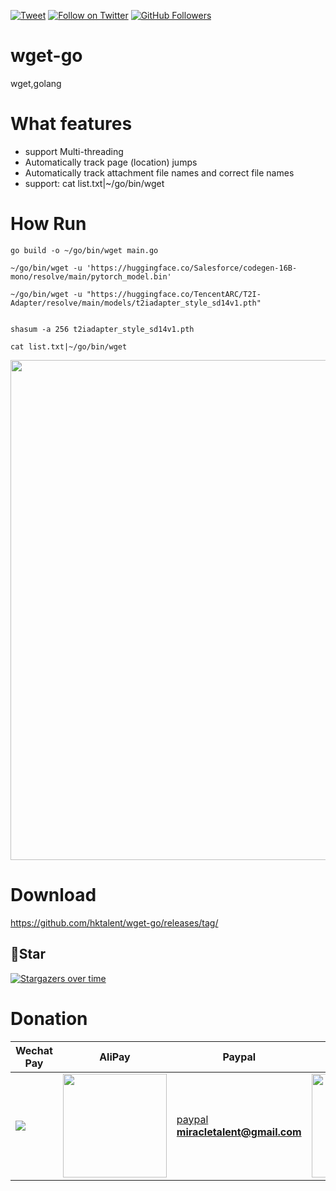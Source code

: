 [![Tweet](https://img.shields.io/twitter/url/http/Hktalent3135773.svg?style=social)](https://twitter.com/intent/follow?screen_name=Hktalent3135773) [![Follow on Twitter](https://img.shields.io/twitter/follow/Hktalent3135773.svg?style=social&label=Follow)](https://twitter.com/intent/follow?screen_name=Hktalent3135773) [![GitHub Followers](https://img.shields.io/github/followers/hktalent.svg?style=social&label=Follow)](https://github.com/hktalent/)

# wget-go
wget,golang

# What features
- support Multi-threading
- Automatically track page (location) jumps
- Automatically track attachment file names and correct file names
- support: cat list.txt|~/go/bin/wget

# How Run 
```
go build -o ~/go/bin/wget main.go

~/go/bin/wget -u 'https://huggingface.co/Salesforce/codegen-16B-mono/resolve/main/pytorch_model.bin'

~/go/bin/wget -u "https://huggingface.co/TencentARC/T2I-Adapter/resolve/main/models/t2iadapter_style_sd14v1.pth"


shasum -a 256 t2iadapter_style_sd14v1.pth

cat list.txt|~/go/bin/wget
```

<img width="800" src="https://user-images.githubusercontent.com/18223385/233818824-305fea4a-a5ed-4a70-8ade-33d6a8c3c734.gif">

# Download
https://github.com/hktalent/wget-go/releases/tag/

## 💖Star
[![Stargazers over time](https://starchart.cc/hktalent/wget-go.svg)](https://starchart.cc/hktalent/wget-go)

# Donation
| Wechat Pay | AliPay | Paypal | BTC Pay |BCH Pay |
| --- | --- | --- | --- | --- |
|<img src=https://raw.githubusercontent.com/hktalent/myhktools/main/md/wc.png>|<img width=166 src=https://raw.githubusercontent.com/hktalent/myhktools/main/md/zfb.png>|[paypal](https://www.paypal.me/pwned2019) **miracletalent@gmail.com**|<img width=166 src=https://raw.githubusercontent.com/hktalent/myhktools/main/md/BTC.png>|<img width=166 src=https://raw.githubusercontent.com/hktalent/myhktools/main/md/BCH.jpg>|